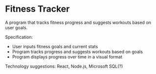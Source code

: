 # Fitness Tracker 

A program that tracks fitness progress and suggests workouts based on user goals.

Specification: 
* User inputs fitness goals and current stats
* Program tracks progress and suggests workouts based on goals
* Program displays progress over time in a visual format

Technology suggestions: React, Node.js, Microsoft SQL(?)
